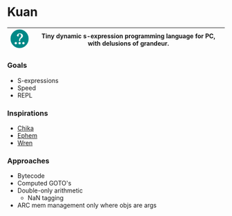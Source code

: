 # Kuan

| ![Kuan logo](media/Kuan-7.png) | Tiny dynamic s-expression programming language for PC, with delusions of grandeur. |
| - | - |

### Goals

- S-expressions
- Speed
- REPL

### Inspirations

- [Chika](https://github.com/phunanon/Chika)
- [Ephem](https://github.com/phunanon/Ephem)
- [Wren](https://github.com/wren-lang/wren)

### Approaches

- Bytecode
- Computed GOTO's
- Double-only arithmetic
  - NaN tagging
- ARC mem management only where objs are args